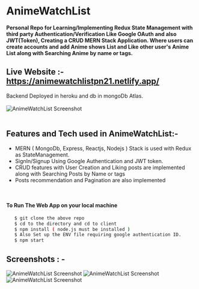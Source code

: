 # AnimeWatchList
<b>Personal Repo for Learning/Implementing Redux State Management with third party Authentication/Verification Like Google OAuth and also JWT(Token), Creating a CRUD MERN Stack Application. Where users can create accounts and add Anime shows List and Like other user's Anime List along with Searching Anime by name or tags.</b>
<br>
## Live Website :- https://animewatchlistpn21.netlify.app/  
Backend Deployed in heroku and db in mongoDb Atlas.
<br><br>
<img src="https://user-images.githubusercontent.com/41236287/117702075-ad6a8b00-b1e5-11eb-96c1-86fdd7731e2f.jpg" alt="AnimeWatchList Screenshot" width="auto" height="auto">
<br>
<br>
<h2> Features and Tech used in AnimeWatchList:- </h2>
<ul><li> MERN ( MongoDb, Express, Reactjs, Nodejs ) Stack is used with Redux as StateManagement.</li>
  <li> SignIn/Signup Using Google Authentication and JWT token.</li>
  <li> CRUD features with User Creation and Liking posts are implemented along with Searching Posts by Name or tags </li>
  <li> Posts recommendation and Pagination are also implemented </li>
</ul>
<br>
<h4> To Run The Web App on your local machine </h4>

```bash
   $ git clone the above repo
   $ cd to the directory and cd to client
   $ npm install ( node.js must be installed )
   $ Also Set up the ENV file requiring google authentication ID.
   $ npm start 
```
<h2> Screenshots : - </h2>
<img src="https://user-images.githubusercontent.com/41236287/117702075-ad6a8b00-b1e5-11eb-96c1-86fdd7731e2f.jpg" alt="AnimeWatchList Screenshot" width="auto" height="auto">
<img src="https://user-images.githubusercontent.com/41236287/117703237-29190780-b1e7-11eb-9479-aa7cb97539b2.jpg" alt="AnimeWatchList Screenshot" width="auto" height="auto">
<img src="https://user-images.githubusercontent.com/41236287/117703414-3d5d0480-b1e7-11eb-8a2e-c6e206bd726b.jpg" alt="AnimeWatchList Screenshot" width="auto" height="auto">

